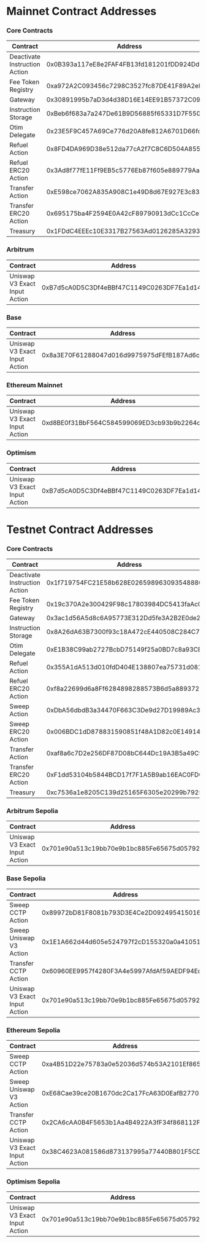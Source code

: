 # Mainnet Contract Addresses
### Core Contracts

| Contract | Address |
|----------|---------|
| Deactivate Instruction Action | 0x0B393a117eE8e2FAF4FB13fd181201fDD924Dd83 |
| Fee Token Registry | 0xa972A2C093456c7298C3527fc87DE41F89A2eBaE |
| Gateway | 0x30891995b7aD3d4d38D16E14EE91B57372C091d2 |
| Instruction Storage | 0xBeb6f683a7a247De61B9D56885f65331D7F55030 |
| Otim Delegate | 0x23E5F9C457A69Ce776d20A8fe812A6701D66fcE8 |
| Refuel Action | 0x8FD4DA969D38e512da77cA2f7C8C6D504A855543 |
| Refuel ERC20 Action | 0x3Ad8f77fE11Ff9EB5c5776Eb87f605e889779Aac |
| Transfer Action | 0xE598ce7062A835A908C1e49D8d67E927E3c83F23 |
| Transfer ERC20 Action | 0x695175ba4F2594E0A42cF89790913dCc1CcCeD72 |
| Treasury | 0x1FDdC4EEEc10E3317B27563Ad0126285A329350d |

### Arbitrum

| Contract | Address |
|----------|---------|
| Uniswap V3 Exact Input Action | 0xB7d5cA0D5C3Df4eBBf47C1149C0263DF7Ea1d140 |

### Base

| Contract | Address |
|----------|---------|
| Uniswap V3 Exact Input Action | 0x8a3E70F61288047d016d9975975dFEfB187Ad6cB |

### Ethereum Mainnet

| Contract | Address |
|----------|---------|
| Uniswap V3 Exact Input Action | 0xd8BE0f31BbF564C584599069ED3cb93b9b2264c7 |

### Optimism

| Contract | Address |
|----------|---------|
| Uniswap V3 Exact Input Action | 0xB7d5cA0D5C3Df4eBBf47C1149C0263DF7Ea1d140 |


# Testnet Contract Addresses
### Core Contracts

| Contract | Address |
|----------|---------|
| Deactivate Instruction Action | 0x1f719754FC21E58b628E02659896309354888058 |
| Fee Token Registry | 0x19c370A2e300429F98c17803984DC5413faAc02E |
| Gateway | 0x3ac1d56A5d8c6A95773E312Dd5fe3A2B2E0de225 |
| Instruction Storage | 0x8A26dA63B7300f93c18A472cE440508C284C77d6 |
| Otim Delegate | 0xE1B38C99ab2727BcbD75149f25a0BD7c8a93CB1c |
| Refuel Action | 0x355A1dA513d010fdD404E138807ea75731d08133 |
| Refuel ERC20 Action | 0xf8a22699d6a8Ff6284898288573B6d5a8893728B |
| Sweep Action | 0xDbA56dbdB3a34470F663C3De9d27D19989Ac3eAb |
| Sweep ERC20 Action | 0x006BDC1dD878831590851f48A1D82c0E14914125 |
| Transfer Action | 0xaf8a6c7D2e256DF87D08bC644Dc19A3B5a49Cf5F |
| Transfer ERC20 Action | 0xF1dd53104b5844BCD17f7F1A5B9ab16EAC0FD0c4 |
| Treasury | 0xc7536a1e8205C139d25165F6305e20299b792511 |

### Arbitrum Sepolia

| Contract | Address |
|----------|---------|
| Uniswap V3 Exact Input Action | 0x701e90a513c19bb70e9b1bc885Fe65675d057921 |

### Base Sepolia

| Contract | Address |
|----------|---------|
| Sweep CCTP Action | 0x89972bD81F8081b793D3E4Ce2D092495415016D8 |
| Sweep Uniswap V3 Action | 0x1E1A662d44d605e524797f2cD155320a0a41051b |
| Transfer CCTP Action | 0x60960EE9957f4280F3A4e5997AfdAf59AEDF94Ec |
| Uniswap V3 Exact Input Action | 0x701e90a513c19bb70e9b1bc885Fe65675d057921 |

### Ethereum Sepolia

| Contract | Address |
|----------|---------|
| Sweep CCTP Action | 0xa4B51D22e75783a0e52036d574b53A2101Ef8652 |
| Sweep Uniswap V3 Action | 0xE68Cae39ce20B1670dc2Ca17FcA63D0EafB27701 |
| Transfer CCTP Action | 0x2CA6cAA0B4F5653b1Aa4B4922A3fF34f868112F3 |
| Uniswap V3 Exact Input Action | 0x38C4623A081586d873137995a77440B801F5CD7c |

### Optimism Sepolia

| Contract | Address |
|----------|---------|
| Uniswap V3 Exact Input Action | 0x701e90a513c19bb70e9b1bc885Fe65675d057921 |

